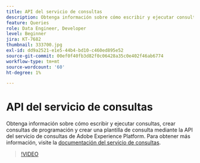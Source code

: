 ```yaml
---
title: API del servicio de consultas
description: Obtenga información sobre cómo escribir y ejecutar consultas, crear consultas de programación y crear una plantilla de consulta mediante la API del servicio de consultas de Adobe Experience Platform.
feature: Queries
role: Data Engineer, Developer
level: Beginner
jira: KT-7682
thumbnail: 333700.jpg
exl-id: dd9a2521-e1e5-44b4-bd10-c460ed895e52
source-git-commit: 00ef0f40fb3d82f0c06428a35c0e402f46ab6774
workflow-type: tm+mt
source-wordcount: '60'
ht-degree: 1%

---
```


# API del servicio de consultas

Obtenga información sobre cómo escribir y ejecutar consultas, crear consultas de programación y crear una plantilla de consulta mediante la API del servicio de consultas de Adobe Experience Platform. Para obtener más información, visite la [documentación del servicio de consultas](https://experienceleague.adobe.com/docs/experience-platform/query/home.html?lang=es).

>[!VIDEO](https://video.tv.adobe.com/v/333700?learn=on)

